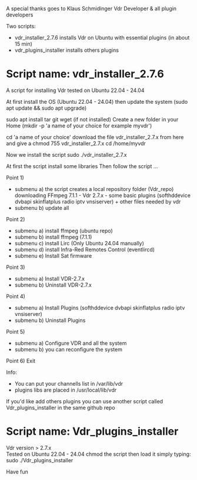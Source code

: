 A  special thanks goes to Klaus Schmidinger Vdr Developer & all plugin developers

Two scripts: 
- vdr_installer_2.7.6 installs Vdr on Ubuntu with essential plugins (in about 15 min)
- vdr_plugins_installer installs others plugins 
  
# Script name: vdr_installer_2.7.6
A script for installing Vdr 
tested on Ubuntu 22.04 - 24.04 

At first install the OS (Ubuntu 22.04 - 24.04)
then update the system (sudo apt update && sudo apt upgrade)

sudo apt install tar git wget (if not installed)
Create a new folder in your Home (mkdir -p 'a name of your choice for example myvdr')

cd 'a name of your choice'
download the file vdr_installer_2.7.x from here
and give a chmod 755 vdr_installer_2.7.x
cd /home/myvdr

Now we install the script
sudo ./vdr_installer_2.7.x

At first the script install some libraries
Then follow the script  ...

Point 1) 
* submenu a) the script creates a local repository folder (Vdr_repo) downloading FFmpeg 7.1.1 - Vdr 2.7.x - some basic plugins (softhddevice dvbapi skinflatplus radio iptv vnsiserver) + other files needed by vdr
* submenu b) update all

Point 2) 
* submenu a) install ffmpeg (ubuntu repo)
* submenu b) install ffmpeg (7.1.1)
* submenu c) install Lirc (Only Ubuntu 24.04 manually)
* submenu d) install Infra-Red Remotes Control (eventlircd) 
* submenu e) Install Sat firmware 

Point 3) 
* submenu a) Install VDR-2.7.x
* submenu b) Uninstall VDR-2.7.x

Point 4) 
* submenu a) Install Plugins (softhddevice dvbapi skinflatplus radio iptv vnsiserver)
* submenu b) Uninstall Plugins

Point 5) 
* submenu a) Configure VDR and all the system
* submenu b) you can reconfigure the system

Point 6) Exit

Info:
* You can put your channells list in /var/lib/vdr
* plugins libs are placed in /usr/local/lib/vdr

If you'd like add others plugins you can use another script called Vdr_plugins_installer in the same github repo
    
#    Script name: Vdr_plugins_installer
Vdr version > 2.7.x  
Tested on Ubuntu 22.04 - 24.04
chmod the script
then load it simply typing: sudo ./Vdr_plugins_installer   


Have fun
